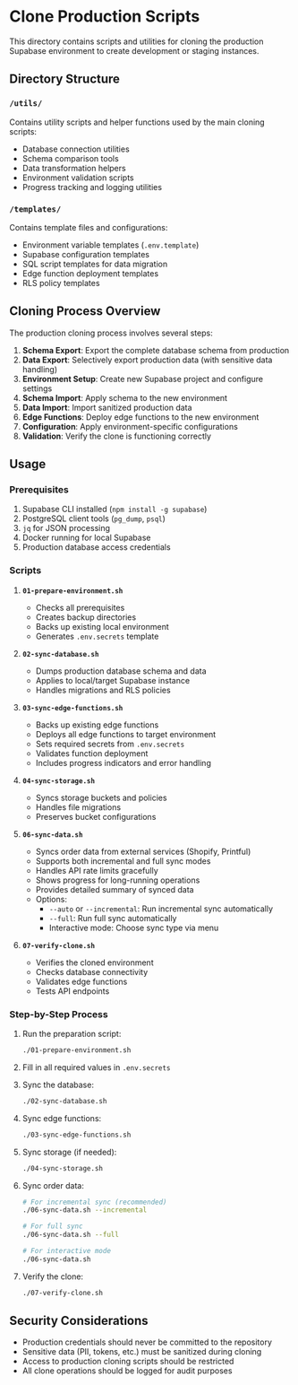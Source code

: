# Clone Production Scripts

This directory contains scripts and utilities for cloning the production Supabase environment to create development or staging instances.

## Directory Structure

### `/utils/`
Contains utility scripts and helper functions used by the main cloning scripts:
- Database connection utilities
- Schema comparison tools
- Data transformation helpers
- Environment validation scripts
- Progress tracking and logging utilities

### `/templates/`
Contains template files and configurations:
- Environment variable templates (`.env.template`)
- Supabase configuration templates
- SQL script templates for data migration
- Edge function deployment templates
- RLS policy templates

## Cloning Process Overview

The production cloning process involves several steps:

1. **Schema Export**: Export the complete database schema from production
2. **Data Export**: Selectively export production data (with sensitive data handling)
3. **Environment Setup**: Create new Supabase project and configure settings
4. **Schema Import**: Apply schema to the new environment
5. **Data Import**: Import sanitized production data
6. **Edge Functions**: Deploy edge functions to the new environment
7. **Configuration**: Apply environment-specific configurations
8. **Validation**: Verify the clone is functioning correctly

## Usage

### Prerequisites
1. Supabase CLI installed (`npm install -g supabase`)
2. PostgreSQL client tools (`pg_dump`, `psql`)
3. `jq` for JSON processing
4. Docker running for local Supabase
5. Production database access credentials

### Scripts

1. **`01-prepare-environment.sh`**
   - Checks all prerequisites
   - Creates backup directories
   - Backs up existing local environment
   - Generates `.env.secrets` template

2. **`02-sync-database.sh`**
   - Dumps production database schema and data
   - Applies to local/target Supabase instance
   - Handles migrations and RLS policies

3. **`03-sync-edge-functions.sh`**
   - Backs up existing edge functions
   - Deploys all edge functions to target environment
   - Sets required secrets from `.env.secrets`
   - Validates function deployment
   - Includes progress indicators and error handling

4. **`04-sync-storage.sh`**
   - Syncs storage buckets and policies
   - Handles file migrations
   - Preserves bucket configurations

5. **`06-sync-data.sh`**
   - Syncs order data from external services (Shopify, Printful)
   - Supports both incremental and full sync modes
   - Handles API rate limits gracefully
   - Shows progress for long-running operations
   - Provides detailed summary of synced data
   - Options:
     - `--auto` or `--incremental`: Run incremental sync automatically
     - `--full`: Run full sync automatically
     - Interactive mode: Choose sync type via menu

6. **`07-verify-clone.sh`**
   - Verifies the cloned environment
   - Checks database connectivity
   - Validates edge functions
   - Tests API endpoints

### Step-by-Step Process

1. Run the preparation script:
   ```bash
   ./01-prepare-environment.sh
   ```

2. Fill in all required values in `.env.secrets`

3. Sync the database:
   ```bash
   ./02-sync-database.sh
   ```

4. Sync edge functions:
   ```bash
   ./03-sync-edge-functions.sh
   ```

5. Sync storage (if needed):
   ```bash
   ./04-sync-storage.sh
   ```

6. Sync order data:
   ```bash
   # For incremental sync (recommended)
   ./06-sync-data.sh --incremental
   
   # For full sync
   ./06-sync-data.sh --full
   
   # For interactive mode
   ./06-sync-data.sh
   ```

7. Verify the clone:
   ```bash
   ./07-verify-clone.sh
   ```

## Security Considerations

- Production credentials should never be committed to the repository
- Sensitive data (PII, tokens, etc.) must be sanitized during cloning
- Access to production cloning scripts should be restricted
- All clone operations should be logged for audit purposes
